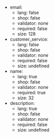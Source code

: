  * email:
    * lang: false
    * shop: false
    * validator: none
    * required: false
    * size: 128
 * customer_service:
    * lang: false
    * shop: false
    * validator: none
    * required: false
    * size: undefined
 * name:
    * lang: true
    * shop: false
    * validator: none
    * required: true
    * size: 32
 * description:
    * lang: true
    * shop: false
    * validator: none
    * required: false
    * size: undefined
